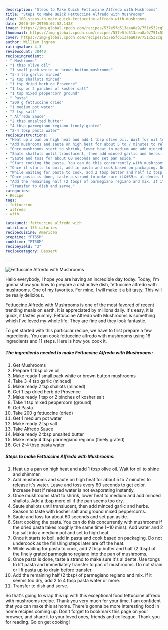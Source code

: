 ```yaml
---
description: "Steps to Make Quick Fettuccine Alfredo with Mushrooms"
title: "Steps to Make Quick Fettuccine Alfredo with Mushrooms"
slug: 108-steps-to-make-quick-fettuccine-alfredo-with-mushrooms
date: 2020-10-29T05:07:52.143Z
image: https://img-global.cpcdn.com/recipes/537e5fd513aea0a9/751x532cq70/fettuccine-alfredo-with-mushrooms-recipe-main-photo.jpg
thumbnail: https://img-global.cpcdn.com/recipes/537e5fd513aea0a9/751x532cq70/fettuccine-alfredo-with-mushrooms-recipe-main-photo.jpg
cover: https://img-global.cpcdn.com/recipes/537e5fd513aea0a9/751x532cq70/fettuccine-alfredo-with-mushrooms-recipe-main-photo.jpg
author: William Ingram
ratingvalue: 4.3
reviewcount: 38440
recipeingredient:
- " Mushrooms"
- "1 tbsp olive oil"
- "1 small pack white or brown button mushrooms"
- "3-4 tsp garlic minced"
- "2 tsp shallots minced"
- "1 tsp dried herb de Provence"
- "1 tsp or 2 pinches of kosher salt"
- "1 tsp mixed peppercorn ground"
- " Pasta"
- "200 g fettuccine dried"
- "1 medium pot water"
- "2 tsp salt"
- " Alfredo Sauce"
- "2 tbsp unsalted butter"
- "4 tbsp parmegiano regiano finely grated"
- "2-4 tbsp pasta water"
recipeinstructions:
- "Heat up a pan on high heat and add 1 tbsp olive oil. Wait for oil to shine and shimmer."
- "Add mushrooms and saute on high heat for about 5 to 7 minutes to release it&#39;s water. Leave and toss every 60 seconds to get color. Increase heat if released water is not evaporating instantly."
- "Once mushrooms start to shrink, lower heat to medium and add minced shallots. Add a tbsp more oil if the pan seems too dry."
- "Saute shallots until translucent, then add minced garlic and herbs. Season to taste with kosher salt and ground mixed peppercorns."
- "Saute and toss for about 60 seconds and set pan aside."
- "Start cooking the pasta. You can do this concurrently with mushrooms if the dried pasta takes roughly the same time (~10 mins). Add water and 2 tsp salt into a medium pot and set to high heat."
- "Once it starts to boil, add in pasta and cook based on packaging. Do not undercook as the finishing steps later are off the heat."
- "While waiting for pasta to cook, add 2 tbsp butter and half (2 tbsp) of the finely grated parmegiano regiano into the pan of mushrooms."
- "Once pasta is done, taste a strand to make sure it&#39;s al dente. Use tongs to lift pasta and immediately transfer to pan of mushrooms. Do not strain or lift pasta up to drain before transfer."
- "Add the remaining half (2 tbsp) of parmegiano regiano and mix. If it seems too dry, add 2 to 4 tbsp pasta water or more."
- "Transfer to dish and serve."
categories:
- Recipe
tags:
- fettuccine
- alfredo
- with

katakunci: fettuccine alfredo with 
nutrition: 155 calories
recipecuisine: American
preptime: "PT35M"
cooktime: "PT38M"
recipeyield: "3"
recipecategory: Dessert

---
```



![Fettuccine Alfredo with Mushrooms](https://img-global.cpcdn.com/recipes/537e5fd513aea0a9/751x532cq70/fettuccine-alfredo-with-mushrooms-recipe-main-photo.jpg)

Hello everybody, I hope you are having an incredible day today. Today, I'm gonna show you how to prepare a distinctive dish, fettuccine alfredo with mushrooms. One of my favorites. For mine, I will make it a bit tasty. This will be really delicious.



Fettuccine Alfredo with Mushrooms is one of the most favored of recent trending meals on earth. It is appreciated by millions daily. It's easy, it is quick, it tastes yummy. Fettuccine Alfredo with Mushrooms is something which I've loved my whole life. They are fine and they look fantastic.


To get started with this particular recipe, we have to first prepare a few ingredients. You can cook fettuccine alfredo with mushrooms using 16 ingredients and 11 steps. Here is how you cook it.

<!--inarticleads1-->

##### The ingredients needed to make Fettuccine Alfredo with Mushrooms:

1. Get  Mushrooms
1. Prepare 1 tbsp olive oil
1. Make ready 1 small pack white or brown button mushrooms
1. Take 3-4 tsp garlic (minced)
1. Make ready 2 tsp shallots (minced)
1. Get 1 tsp dried herb de Provence
1. Make ready 1 tsp or 2 pinches of kosher salt
1. Take 1 tsp mixed peppercorn (ground)
1. Get  Pasta
1. Take 200 g fettuccine (dried)
1. Get 1 medium pot water
1. Make ready 2 tsp salt
1. Take  Alfredo Sauce
1. Make ready 2 tbsp unsalted butter
1. Make ready 4 tbsp parmegiano regiano (finely grated)
1. Get 2-4 tbsp pasta water




<!--inarticleads2-->

##### Steps to make Fettuccine Alfredo with Mushrooms:

1. Heat up a pan on high heat and add 1 tbsp olive oil. Wait for oil to shine and shimmer.
1. Add mushrooms and saute on high heat for about 5 to 7 minutes to release it&#39;s water. Leave and toss every 60 seconds to get color. Increase heat if released water is not evaporating instantly.
1. Once mushrooms start to shrink, lower heat to medium and add minced shallots. Add a tbsp more oil if the pan seems too dry.
1. Saute shallots until translucent, then add minced garlic and herbs. Season to taste with kosher salt and ground mixed peppercorns.
1. Saute and toss for about 60 seconds and set pan aside.
1. Start cooking the pasta. You can do this concurrently with mushrooms if the dried pasta takes roughly the same time (~10 mins). Add water and 2 tsp salt into a medium pot and set to high heat.
1. Once it starts to boil, add in pasta and cook based on packaging. Do not undercook as the finishing steps later are off the heat.
1. While waiting for pasta to cook, add 2 tbsp butter and half (2 tbsp) of the finely grated parmegiano regiano into the pan of mushrooms.
1. Once pasta is done, taste a strand to make sure it&#39;s al dente. Use tongs to lift pasta and immediately transfer to pan of mushrooms. Do not strain or lift pasta up to drain before transfer.
1. Add the remaining half (2 tbsp) of parmegiano regiano and mix. If it seems too dry, add 2 to 4 tbsp pasta water or more.
1. Transfer to dish and serve.




So that's going to wrap this up with this exceptional food fettuccine alfredo with mushrooms recipe. Thank you very much for your time. I am confident that you can make this at home. There's gonna be more interesting food in home recipes coming up. Don't forget to bookmark this page on your browser, and share it to your loved ones, friends and colleague. Thank you for reading. Go on get cooking!
